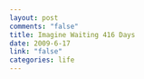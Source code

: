 ```yaml
--- 
layout: post
comments: "false"
title: Imagine Waiting 416 Days
date: 2009-6-17
link: "false"
categories: life
---
```

<object width="480" height="385"><param name="movie" value="http://www.youtube.com/v/lygOY3sYWhI&hl=en&fs=1&rel=0"></param><param name="allowFullScreen" value="true"></param><param name="allowscriptaccess" value="always"></param><embed src="http://www.youtube.com/v/lygOY3sYWhI&hl=en&fs=1&rel=0" type="application/x-shockwave-flash" allowscriptaccess="always" allowfullscreen="true" width="480" height="385"></embed></object>
